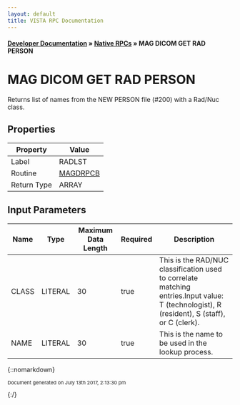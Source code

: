 ```yaml
---
layout: default
title: VISTA RPC Documentation
---
```


#### [Developer Documentation](../index) &#187; [Native RPCs](TableOfContents) &#187; MAG DICOM GET RAD PERSON<br/>
# MAG DICOM GET RAD PERSON

Returns list of names from the NEW PERSON file (#200) with a Rad/Nuc class.

## Properties

Property | Value
--- | ---
Label | RADLST
Routine | [MAGDRPCB](http://code.osehra.org/dox/Routine_MAGDRPCB_source.html)
Return Type | ARRAY


## Input Parameters

Name | Type | Maximum Data Length | Required | Description
--- | --- | --- | --- | ---
CLASS | LITERAL | 30 | true | This is the RAD/NUC classification used to correlate matching entries.Input value: T (technologist), R (resident), S (staff), or C (clerk). 
NAME | LITERAL | 30 | true | This is the name to be used in the lookup process.



{::nomarkdown} <br/><p style="font-size: 11px">Document generated on July 13th 2017, 2:13:30 pm</p>{:/}